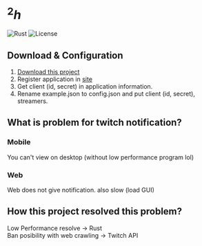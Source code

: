 # $^{2}h$
![Rust](https://img.shields.io/badge/language-rust-1976d2?style=for-the-badge&logo=rust)
![License](https://img.shields.io/badge/license-misilelab-green?style=for-the-badge)

## Download & Configuration 

1. [Download this project](https://github.com/MisileLab/H2/actions/workflows/advisiores.yml)  
2. Register application in [site](https://dev.twitch.tv/console/apps)
3. Get client (id, secret) in application information.
4. Rename example.json to config.json and put client (id, secret), streamers.  

## What is problem for twitch notification?

### Mobile

You can't view on desktop (without low performance program lol)

### Web

Web does not give notification. also slow (load GUI)

## How this project resolved this problem?

Low Performance resolve -> Rust  
Ban posibility with web crawling -> Twitch API
